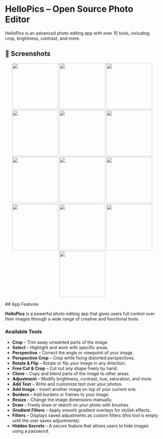 # HelloPics – Open Source Photo Editor
HelloPics is an advanced photo editing app with over 15 tools, including crop, brightness, contrast, and more.
## 📸 Screenshots

<p align="center">
  <img src="https://lcc-atmane.github.io/HelloPicsSite/1.jpg" width="150"/>
  <img src="https://lcc-atmane.github.io/HelloPicsSite/2.jpg" width="150"/>
  <img src="https://lcc-atmane.github.io/HelloPicsSite/3.jpg" width="150"/>
  <img src="https://lcc-atmane.github.io/HelloPicsSite/4.jpg" width="150"/>
  <img src="https://lcc-atmane.github.io/HelloPicsSite/5.jpg" width="150"/>
  <img src="https://lcc-atmane.github.io/HelloPicsSite/6.jpg" width="150"/>
  <img src="https://lcc-atmane.github.io/HelloPicsSite/7.jpg" width="150"/>
  <img src="https://lcc-atmane.github.io/HelloPicsSite/8.jpg" width="150"/>
  <img src="https://lcc-atmane.github.io/HelloPicsSite/9.jpg" width="150"/>
  <img src="https://lcc-atmane.github.io/HelloPicsSite/10.jpg" width="150"/>
  <img src="https://lcc-atmane.github.io/HelloPicsSite/11.jpg" width="150"/>
  <img src="https://lcc-atmane.github.io/HelloPicsSite/12.jpg" width="150"/>
  <img src="https://lcc-atmane.github.io/HelloPicsSite/13.jpg" width="150"/>
</p>
## App Features

**HelloPics** is a powerful photo editing app that gives users full control over their images through a wide range of creative and functional tools.

### Available Tools

- **Crop** – Trim away unwanted parts of the image.  
- **Select** – Highlight and work with specific areas.  
- **Perspective** – Correct the angle or viewpoint of your image.  
- **Perspective Crop** – Crop while fixing distorted perspectives.  
- **Rotate & Flip** – Rotate or flip your image in any direction.  
- **Free Cut & Crop** – Cut out any shape freely by hand.  
- **Clone** – Copy and blend parts of the image to other areas.  
- **Adjustment** – Modify brightness, contrast, hue, saturation, and more.  
- **Add Text** – Write and customize text over your photos.  
- **Add Image** – Insert another image on top of your current one.  
- **Borders** – Add borders or frames to your image.  
- **Resize** – Change the image dimensions manually.  
- **Draw** – Freely draw or sketch on your photo with brushes.  
- **Gradient Filters** – Apply smooth gradient overlays for stylish effects.  
- **Filters** – Displays saved adjustments as custom filters (this tool is empty until the user saves adjustments).  
- **Hidden Secrets** – A secure feature that allows users to hide images using a password.

